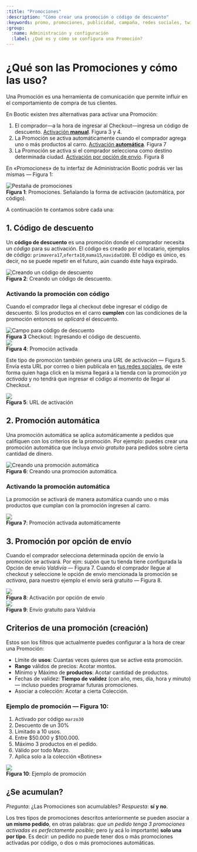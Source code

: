 ```yaml
---
:title: "Promociones"
:description: "Cómo crear una promoción o código de descuento"
:keywords: promo, promociones, publicidad, campaña, redes sociales, twitter, facebook, blog, screencast, video, video tutorial, promoción, discount, descuento, codigo
:group:
  :name: Administración y configuración
  :label: ¿Qué es y cómo se configura una Promoción?
---
```


# ¿Qué son las Promociones y cómo las uso?

Una Promoción es una herramienta de comunicación que permite influir en el comportamiento de compra de tus clientes.

En Bootic existen _tres_ alternativas para activar una Promoción:

1. El comprador—a la hora de ingresar al Checkout—ingresa un código de descuento. [Activación **manual**](#toc_1). Figura 3 y 4.
2. La Promoción se activa automáticamente cuando el comprador agrega uno o más productos al carro. [Activación **automática**](#toc_3). Figura 7
3. La Promoción se activa si el comprador selecciona como destino determinada ciudad. [Activación por opción de envío](#toc_5). Figura 8

En «Promociones» de tu interfaz de Administración Bootic podrás ver las mismas — Figura 1:

<div class="captura">
  <div class="c-contenido">
    <img src="/img/admin/promotions-tab.png" alt="Pestaña de promociones" />
  </div>
  <div class="c-pie">
    <strong>Figura 1</strong>: Promociones. Señalando la forma de activación (automática, por código).
  </div>
</div>

A continuación te contamos sobre cada una:

## 1. Código de descuento

Un **código de descuento** es una promoción donde el comprador necesita un *código* para su activación. El código
es creado por el locatario, ejemplos de código: `primavera17`,`oferta10`,`mama15`,`navidad100`. El código es único, es
decir, no se puede repetir en el futuro, aún cuando éste haya expirado.

<div class="captura">
  <div class="c-contenido">
    <img src="/img/admin/promo-discount-code.png" alt="Creando un código de descuento" />
  </div>
  <div class="c-pie">
    <strong>Figura 2</strong>: Creando un código de descuento.
  </div>
</div>

### Activando la promoción con código

Cuando el comprador llega al checkout debe ingresar el código de descuento. Si los productos en el carro **cumplen** con las
condiciones de la promoción entonces se _aplicará_ el descuento.

<div class="captura">
  <div class="c-contenido">
    <img src="/img/admin/discount-code-field.png" alt="Campo para código de descuento" />
  </div>
  <div class="c-pie">
    <strong>Figura 3</strong> Checkout: Ingresando el código de descuento.
  </div>
</div>

<div class="captura">
  <div class="c-contenido">
    <img src="/img/admin/promocion-activada.png">
  </div>
  <div class="c-pie"><strong>Figura 4</strong>: Promoción activada</div>
</div>

Este tipo de promoción también genera una *URL* de activación — Figura 5. Envía esta URL por correo o bien publícala en [tus redes sociales](/es/administracion/promociones/en-redes-sociales), de este forma quien haga click en la misma llegará a la
tienda con la promoción _ya activada_ y no tendrá que ingresar el código al momento de llegar al Checkout.

<div class="captura">
  <div class="c-contenido">
    <img src="/img/admin/promo-url.png">
  </div>
  <div class="c-pie"><strong>Figura 5</strong>: URL de activación</div>
</div>


## 2. Promoción automática

Una promoción automática se aplica automáticamente a pedidos que califiquen con los criterios de la promoción. Por ejemplo: puedes crear una promoción automática que incluya *envío gratuito* para pedidos sobre cierta cantidad de dinero.

<div class="captura">
  <div class="c-contenido">
    <img src="/img/admin/promo-automatic.png" alt="Creando una promoción automática" />
  </div>
  <div class="c-pie">
    <strong>Figura 6</strong>: Creando una promoción automática.
  </div>
</div>

### Activando la promoción automática

La promoción se activará de manera automática cuando uno o más productos que cumplan con la promoción ingresen al carro.

<div class="captura">
  <div class="c-contenido">
    <img src="/img/admin/promocion-activada-auto.png">
  </div>
  <div class="c-pie"><strong>Figura 7</strong>: Promoción activada automáticamente</div>
</div>

## 3. Promoción por opción de envío

Cuando el comprador selecciona determinada opción de envío la promoción se activará. Por ejm: supón que tu tienda tiene configurada la Opción de envío
*Valdivía* — Figura 7. Cuando el comprador llegue al checkout y seleccione le opción de envío mencionada la promoción se _activara_, para nuestro
ejemplo el envío será gratuito — Figura 8. 

<div class="captura">
  <div class="c-contenido">
    <img src="/img/admin/activacion-forma-de-envio.png">
  </div>
  <div class="c-pie"><strong>Figura 8</strong>: Activación por opción de envío</div>
</div>

<div class="captura">
  <div class="c-contenido">
    <img src="/img/admin/activacion-forma-de-envio2.png">
  </div>
  <div class="c-pie"><strong>Figura 9</strong>: Envío gratuito para Valdivia</div>
</div>

## Criterios de una promoción (creación)

Estos son los filtros que actualmente puedes configurar a la hora de crear una Promoción:

* Límite de **usos**: Cuantas veces quieres que se active esta promoción.
* **Rango** válidos de precios: Acotar montos.
* Mínimo y Máximo de **productos**: Acotar cantidad de productos.
* Fechas de validez: **Tiempo de validez** (con año, mes, día, hora y minuto) — incluso puedes programar futuras promociones.
* Asociar a colección: Acotar a cierta Colección.

### Ejemplo de promoción — Figura 10:

1. Activado por código `marzo30`
2. Descuento de un 30%
3. Limitado a 10 usos.
4. Entre $50.000 y $100.000.
5. Máximo 3 productos en el pedido.
6. Válido por todo Marzo.
7. Aplica solo a la colección «Botines»

<div class="captura">
  <div class="c-contenido">
    <img src="/img/admin/promo-example.png">
  </div>
  <div class="c-pie"><strong>Figura 10</strong>: Ejemplo de promoción</div>
</div>

## ¿Se acumulan?

_Pregunta_: ¿Las Promociones son acumulables? _Respuesta_: **sí y no**. 

Los tres tipos de promociones descritos anteriormente se pueden asociar a **un mismo pedido**, en otras palabras: _que un pedido tenga 3 promociones
activadas es perfectamente posible_; pero (y acá lo importante) **solo una por tipo**. Es decir: un pedido no puede tener dos o más promociones activadas
por código, o dos o más promociones automáticas.
